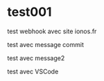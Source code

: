 # test001

test webhook avec site ionos.fr

test avec message commit

test avec message2

test avec VSCode
